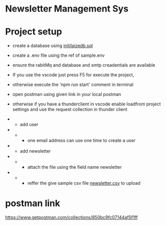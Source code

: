 

# Newsletter Management Sys
 
# Project setup 

- create a database using [initilaizedb.sql](sql/initilaizedb.sql)
- create a .env file using the ref of sample.env
- ensure the rabitMq and database and smtp creadentials are available
- If you use the vscode just press F5 for execute the project, 
- otherwise execute the 'npm run start' comment in terminal
- open postman using given link in your local postman
- otherwise if you have a thunderclient in vscode enable loadfrom project settings and use the request collection in thunder client

- - add user
- - * one email address can use one time to create a user
- - add newsletter
- - * attach the file using the field name newsletter
- - * reffer the give sample csv file [newsletter.csv](newsletter.csv) to upload


# postman link
https://www.getpostman.com/collections/850bc9fc07144af5f1ff


